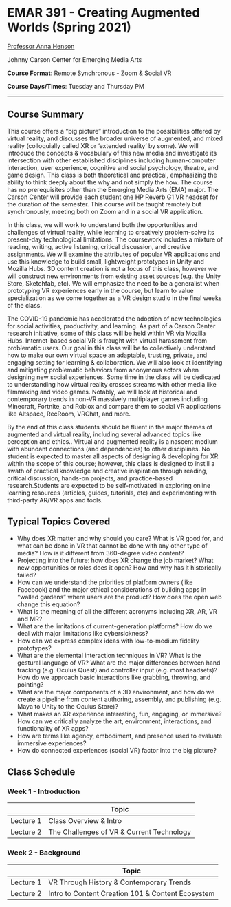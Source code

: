 # EMAR 391 - Creating Augmented Worlds (Spring 2021)

[Professor Anna Henson](ahenson4@unl.edu)

Johnny Carson Center for Emerging Media Arts

**Course Format**: Remote Synchronous - Zoom & Social VR

**Course Days/Times**: Tuesday and Thursday PM

---

## Course Summary 
This course offers a “big picture” introduction to the possibilities offered by virtual reality, and discusses the broader universe of augmented, and mixed reality (colloquially called XR or ‘extended reality’ by some). We will introduce the concepts & vocabulary of this new media and investigate its intersection with other established disciplines including human-computer interaction, user experience, cognitive and social psychology, theatre, and game design. This class is both theoretical and practical, emphasizing the ability to think deeply about the why and not simply the how. The course has no prerequisites other than the Emerging Media Arts (EMA) major. The Carson Center will provide each student one HP Reverb G1 VR headset for the duration of the semester. This course will be taught remotely but synchronously, meeting both on Zoom and in a social VR application. 

In this class, we will work to understand both the opportunities and challenges of virtual reality, while learning to creatively problem-solve its present-day technological limitations. The coursework includes a mixture of reading, writing, active listening, critical discussion, and creative assignments. We will examine the attributes of popular VR applications and use this knowledge to build small, lightweight prototypes in Unity and Mozilla Hubs. 3D content creation is not a focus of this class, however we will construct new environments from existing asset sources (e.g. the Unity Store, Sketchfab, etc). We will emphasize the need to be a generalist when prototyping VR experiences early in the course, but learn to value specialization as we come together as a VR design studio in the final weeks of the class. 

The COVID-19 pandemic has accelerated the adoption of new technologies for social activities, productivity, and learning. As part of a Carson Center research initiative, some of this class will be held within VR via Mozilla Hubs. Internet-based social VR is fraught with virtual harassment from problematic users. Our goal in this class will be to collectively understand how to make our own virtual space an adaptable, trusting, private, and engaging setting for learning & collaboration. We will also look at identifying and mitigating problematic behaviors from anonymous actors when designing new social experiences. 
Some time in the class will be dedicated to understanding how virtual reality crosses streams with other media like filmmaking and video games. Notably, we will look at historical and contemporary trends in non-VR massively multiplayer games including Minecraft, Fortnite, and Roblox and compare them to social VR applications like Altspace, RecRoom, VRChat, and more. 

By the end of this class students should be fluent in the major themes of augmented and virtual reality, including several advanced topics like perception and ethics.. Virtual and augmented reality is a nascent medium with abundant connections (and dependencies) to other disciplines. No student is expected to master all aspects of designing & developing for XR within the scope of this course; however, this class is designed to instill a swath of practical knowledge and creative inspiration through reading, critical discussion, hands-on projects, and practice-based research.Students are expected to be self-motivated in exploring online learning resources (articles, guides, tutorials, etc) and experimenting with third-party AR/VR apps and tools. 

## Typical Topics Covered 

* Why does XR matter and why should you care? What is VR good for, and what can be done in VR that cannot be done with any other type of media? How is it different from 360-degree video content? 
* Projecting into the future: how does XR change the job market? What new opportunities or roles does it open? How and why has it historically failed? 
* How can we understand the priorities of platform owners (like Facebook) and the major ethical considerations of building apps in “walled gardens” where users are the product? How does the open web change this equation? 
* What is the meaning of all the different acronyms including XR, AR, VR and MR? 
* What are the limitations of current-generation platforms? How do we deal with major limitations like cybersickness?
* How can we express complex ideas with low-to-medium fidelity prototypes? 
* What are the elemental interaction techniques in VR? What is the gestural language of VR? What are the major differences between hand tracking (e.g. Oculus Quest) and controller input (e.g. most headsets)? How do we approach basic interactions like grabbing, throwing, and pointing? 
* What are the major components of a 3D environment, and how do we create a pipeline from content authoring, assembly, and publishing (e.g. Maya to Unity to the Oculus Store)?
* What makes an XR experience interesting, fun, engaging, or immersive? How can we critically analyze the art, environment, interactions, and functionality of XR apps? 
* How are terms like agency, embodiment, and presence used to evaluate immersive experiences? 
* How do connected experiences (social VR) factor into the big picture?

## Class Schedule

### Week 1 - Introduction
|   |  Topic  |
|---|---|
| Lecture 1 |  Class Overview & Intro |
| Lecture 2 | The Challenges of VR & Current Technology | 

### Week 2 - Background
|   |  Topic  |
|---|---|
| Lecture 1 |  VR Through History & Contemporary Trends |
| Lecture 2 |  Intro to Content Creation 101 & Content Ecosystem | 



